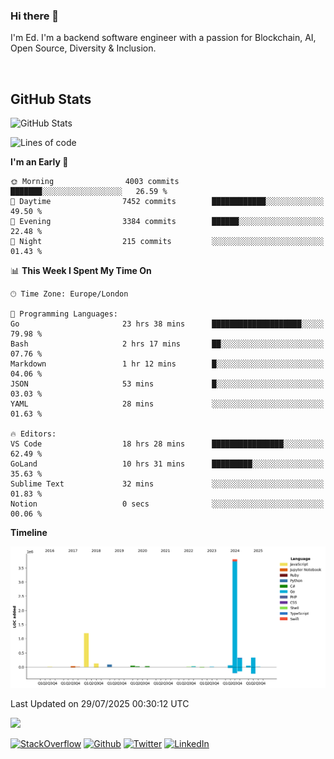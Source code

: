 ### Hi there 👋
 I'm Ed. I'm a backend software engineer with a passion for Blockchain, AI, Open Source, Diversity & Inclusion.

<br />

<h2>GitHub Stats</h2>
<p><img src="https://github-readme-stats.vercel.app/api?username=echarrod&amp;show_icons=true" alt="GitHub Stats"></p>

<!--START_SECTION:waka-->
![Lines of code](https://img.shields.io/badge/From%20Hello%20World%20I%27ve%20Written-6.2%20million%20lines%20of%20code-blue)

**I'm an Early 🐤** 

```text
🌞 Morning                4003 commits        ███████░░░░░░░░░░░░░░░░░░   26.59 % 
🌆 Daytime                7452 commits        ████████████░░░░░░░░░░░░░   49.50 % 
🌃 Evening                3384 commits        ██████░░░░░░░░░░░░░░░░░░░   22.48 % 
🌙 Night                  215 commits         ░░░░░░░░░░░░░░░░░░░░░░░░░   01.43 % 
```


📊 **This Week I Spent My Time On** 

```text
🕑︎ Time Zone: Europe/London

💬 Programming Languages: 
Go                       23 hrs 38 mins      ████████████████████░░░░░   79.98 % 
Bash                     2 hrs 17 mins       ██░░░░░░░░░░░░░░░░░░░░░░░   07.76 % 
Markdown                 1 hr 12 mins        █░░░░░░░░░░░░░░░░░░░░░░░░   04.06 % 
JSON                     53 mins             █░░░░░░░░░░░░░░░░░░░░░░░░   03.03 % 
YAML                     28 mins             ░░░░░░░░░░░░░░░░░░░░░░░░░   01.63 % 

🔥 Editors: 
VS Code                  18 hrs 28 mins      ████████████████░░░░░░░░░   62.49 % 
GoLand                   10 hrs 31 mins      █████████░░░░░░░░░░░░░░░░   35.63 % 
Sublime Text             32 mins             ░░░░░░░░░░░░░░░░░░░░░░░░░   01.83 % 
Notion                   0 secs              ░░░░░░░░░░░░░░░░░░░░░░░░░   00.06 % 
```

**Timeline**

![Lines of Code chart](https://raw.githubusercontent.com/echarrod/echarrod/main/assets/bar_graph.png)


 Last Updated on 29/07/2025 00:30:12 UTC
<!--END_SECTION:waka-->

![](https://komarev.com/ghpvc/?username=echarrod)

<p>
<a href="https://stackoverflow.com/users/1014632/ech" target="_blank"><img alt="StackOverflow" src="https://img.shields.io/badge/-Stackoverflow-FE7A16?style=for-the-badge&logo=stack-overflow&logoColor=white" /></a> 
<a href="https://github.com/echarrod" target="_blank"><img alt="Github" src="https://img.shields.io/badge/GitHub-%2312100E.svg?&style=for-the-badge&logo=Github&logoColor=white" /></a> 
<a href="https://twitter.com/e_harrod" target="_blank"><img alt="Twitter" src="https://img.shields.io/badge/twitter-%231DA1F2.svg?&style=for-the-badge&logo=twitter&logoColor=white" /></a> 
<a href="https://www.linkedin.com/in/ed-harrod" target="_blank"><img alt="LinkedIn" src="https://img.shields.io/badge/linkedin-%230077B5.svg?&style=for-the-badge&logo=linkedin&logoColor=white" /></a>
